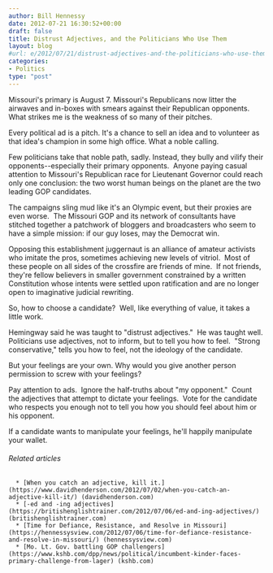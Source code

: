 ```yaml
---
author: Bill Hennessy
date: 2012-07-21 16:30:52+00:00
draft: false
title: Distrust Adjectives, and the Politicians Who Use Them
layout: blog
#url: e/2012/07/21/distrust-adjectives-and-the-politicians-who-use-them/
categories:
- Politics
type: "post"
---
```


Missouri's primary is August 7. Missouri's Republicans now litter the airwaves and in-boxes with smears against their Republican opponents. What strikes me is the weakness of so many of their pitches.



Every political ad is a pitch. It's a chance to sell an idea and to volunteer as that idea's champion in some high office. What a noble calling.

Few politicians take that noble path, sadly. Instead, they bully and vilify their opponents--especially their primary opponents.  Anyone paying casual attention to Missouri's Republican race for Lieutenant Governor could reach only one conclusion: the two worst human beings on the planet are the two leading GOP candidates.

The campaigns sling mud like it's an Olympic event, but their proxies are even worse.  The Missouri GOP and its network of consultants have stitched together a patchwork of bloggers and broadcasters who seem to have a simple mission: if our guy loses, may the Democrat win.

Opposing this establishment juggernaut is an alliance of amateur activists who imitate the pros, sometimes achieving new levels of vitriol.  Most of these people on all sides of the crossfire are friends of mine.  If not friends, they're fellow believers in smaller government constrained by a written Constitution whose intents were settled upon ratification and are no longer open to imaginative judicial rewriting.

So, how to choose a candidate?  Well, like everything of value, it takes a little work.

Hemingway said he was taught to "distrust adjectives."  He was taught well. Politicians use adjectives, not to inform, but to tell you how to feel.  "Strong conservative," tells you how to feel, not the ideology of the candidate.

But your feelings are your own. Why would you give another person permission to screw with your feelings?

Pay attention to ads.  Ignore the half-truths about "my opponent."  Count the adjectives that attempt to dictate your feelings.  Vote for the candidate who respects you enough not to tell you how you should feel about him or his opponent.

If a candidate wants to manipulate your feelings, he'll happily manipulate your wallet.


###### Related articles





	  * [When you catch an adjective, kill it.](https://www.davidhenderson.com/2012/07/02/when-you-catch-an-adjective-kill-it/) (davidhenderson.com)
	  * [-ed and -ing adjectives](https://britishenglishtrainer.com/2012/07/06/ed-and-ing-adjectives/) (britishenglishtrainer.com)
	  * [Time for Defiance, Resistance, and Resolve in Missouri](https://hennessysview.com/2012/07/06/time-for-defiance-resistance-and-resolve-in-missouri/) (hennessysview.com)
	  * [Mo. Lt. Gov. battling GOP challengers](https://www.kshb.com/dpp/news/political/incumbent-kinder-faces-primary-challenge-from-lager) (kshb.com)

